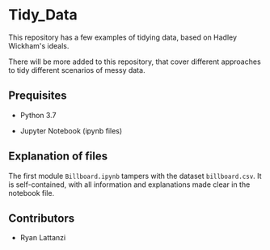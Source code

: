 # Tidy_Data
This repository has a few examples of tidying data, based on Hadley Wickham's ideals.

There will be more added to this repository, that cover different approaches to tidy different scenarios of messy data.

Prequisites
-----------

- Python 3.7

- Jupyter Notebook (ipynb files)

Explanation of files
--------

The first module `Billboard.ipynb` tampers with the dataset `billboard.csv`. It is self-contained, with all information and explanations made clear in the notebook file.
  
Contributors
--------------

- Ryan Lattanzi
